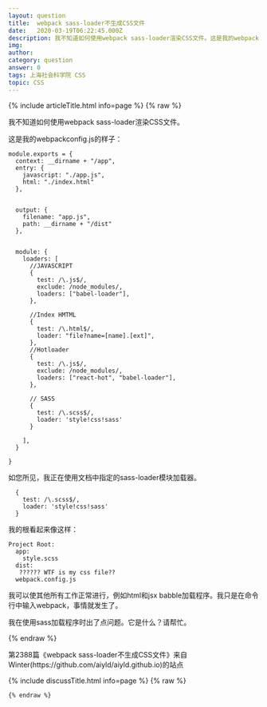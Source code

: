 ```yaml
---
layout: question
title:  webpack sass-loader不生成CSS文件
date:   2020-03-19T06:22:45.000Z
description: 我不知道如何使用webpack sass-loader渲染CSS文件。这是我的webpackconfig.js的样子：module.exports...
img: 
author: 
category: question
answer: 0
tags: 上海社会科学院 CSS
topic: CSS
---
```

<div class="article-root">
  <div class="article">
    {% include articleTitle.html info=page %}
    {% raw %}
    <div class="article-content"><p><font style="vertical-align: inherit;"><font style="vertical-align: inherit;">我不知道如何使用webpack sass-loader渲染CSS文件。</font></font></p>

<p><font style="vertical-align: inherit;"><font style="vertical-align: inherit;">这是我的webpackconfig.js的样子：</font></font></p>

<pre><code>module.exports = {<font></font>
  context: __dirname + "/app",<font></font>
  entry: {<font></font>
    javascript: "./app.js",<font></font>
    html: "./index.html"<font></font>
  },<font></font>
<font></font>
<font></font>
  output: {<font></font>
    filename: "app.js",<font></font>
    path: __dirname + "/dist"<font></font>
  },<font></font>
<font></font>
<font></font>
  module: {<font></font>
    loaders: [<font></font>
      //JAVASCRIPT<font></font>
      {<font></font>
        test: /\.js$/,<font></font>
        exclude: /node_modules/,<font></font>
        loaders: ["babel-loader"],<font></font>
      },<font></font>
<font></font>
      //Index HMTML<font></font>
      {<font></font>
        test: /\.html$/,<font></font>
        loader: "file?name=[name].[ext]",<font></font>
      },<font></font>
      //Hotloader<font></font>
      {<font></font>
        test: /\.js$/,<font></font>
        exclude: /node_modules/,<font></font>
        loaders: ["react-hot", "babel-loader"],<font></font>
      },<font></font>
<font></font>
      // SASS<font></font>
      {<font></font>
        test: /\.scss$/,<font></font>
        loader: 'style!css!sass'<font></font>
      }<font></font>
<font></font>
    ],<font></font>
  }<font></font>
<font></font>
}<font></font>
</code></pre>

<p><font style="vertical-align: inherit;"><font style="vertical-align: inherit;">如您所见，我正在使用文档中指定的sass-loader模块加载器。</font></font></p>

<pre><code>  {<font></font>
    test: /\.scss$/,<font></font>
    loader: 'style!css!sass'<font></font>
  }<font></font>
</code></pre>

<p><font style="vertical-align: inherit;"><font style="vertical-align: inherit;">我的根看起来像这样：</font></font></p>

<pre><code>Project Root:<font></font>
  app:<font></font>
    style.scss<font></font>
  dist:<font></font>
   ?????? WTF is my css file??<font></font>
  webpack.config.js<font></font>
</code></pre>

<p><font style="vertical-align: inherit;"><font style="vertical-align: inherit;">我可以使其他所有工作正常进行，例如html和jsx babble加载程序。</font><font style="vertical-align: inherit;">我只是在命令行中输入webpack，事情就发生了。</font></font></p>

<p><font style="vertical-align: inherit;"><font style="vertical-align: inherit;">我在使用sass加载程序时出了点问题。</font><font style="vertical-align: inherit;">它是什么？</font><font style="vertical-align: inherit;">请帮忙。</font></font></p></div>
    {% endraw %}
  </div>
  <p class="winter_mark">第2388篇《webpack sass-loader不生成CSS文件》来自Winter(https://github.com/aiyld/aiyld.github.io)的站点</p>
  <div class="discuss-wrapper">
    {% include discussTitle.html info=page %}
    {% raw %}
    
    {% endraw %}
  </div>
<div>

